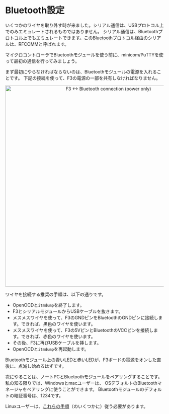 <!-- # Bluetooth setup -->

# Bluetooth設定

<!-- 
It's time to get rid of some wires. Serial communication can not only be emulated on top of the USB
protocol; it can also be emulated on top of the Bluetooth protocol. This serial over Bluetooth
protocol is known as RFCOMM.
 -->

いくつかのワイヤを取り外す時が来ました。シリアル通信は、USBプロトコル上でのみエミュレートされるものではありません。
シリアル通信は、Bluetoothプロトコル上でもエミュレートできます。このBluetoothプロトコル経由のシリアルは、RFCOMMと呼ばれます。

<!-- 
Before we use the Bluetooth module with the microcontroller, let's first interact with it using
minicom/PuTTY.
 -->

マイクロコントローラでBluetoothモジュールを使う前に、minicom/PuTTYを使って最初の通信を行ってみましょう。

<!-- 
The first thing we'll need to do is: turn on the Bluetooth module. We'll have to share some of the
F3 power to it using the following connection:
 -->

まず最初にやらなければならないのは、Bluetoothモジュールの電源を入れることです。
下記の接続を使って、F3の電源の一部を共有しなければなりません。

<p align="center">
<img height=640 title="F3 <-> Bluetooth connection (power only)" src="../assets/f3-bluetooth-power-only.png">
</p>

<!-- The recommend steps to wire this up are: -->

ワイヤを接続する推奨の手順は、以下の通りです。

<!-- 
- Close OpenOCD and `itmdump`
- Disconnect the USB cables from the F3 and the serial module.
- Connect F3's GND pin to the Bluetooth's GND pin using a female to female (F/F) wire. Preferably, a
  black one.
- Connect F3's 5V pin to the Bluetooth's VCC pin using a F/F wire. Preferably, a red one.
- Then, connect the USB cable back to the F3.
- Re-launch OpenOCD and `itmdump`
 -->

- OpenOCDと`itmdump`を終了します。
- F3とシリアルモジュールからUSBケーブルを抜きます。
- メスメスワイヤを使って、F3のGNDピンをBluetoothのGNDピンに接続します。できれば、黒色のワイヤを使います。
- メスメスワイヤを使って、F3の5VピンとBluetoothのVCCピンを接続します。できれば、赤色のワイヤを使います。
- その後、F3に再びUSBケーブルを挿します。
- OpenOCDと`itmdump`を再起動します。

<!-- 
Two LEDs, a blue one and a red one, on the Bluetooth module should start blinking right after you
power on the F3 board.
 -->

Bluetoothモジュール上の青いLEDと赤いLEDが、F3ボードの電源をオンした直後に、点滅し始めるはずです。

<!-- 
Next thing to do is pair your laptop and the Bluetooth module. AFAIK, Windows and mac users can
simply use their OS default Bluetooth manager to do the pairing. The Bluetooth module default pin
is 1234.
 -->

次にやることは、ノートPCとBluetoothモジュールをペアリングすることです。私の知る限りでは、Windowsとmacユーザーは、
OSデフォルトのBluetoothマネージャをペアリングに使うことができます。
Bluetoothモジュールのデフォルトの暗証番号は、1234です。

<!-- Linux users will have to follow (some of) [these instructions]. -->

Linuxユーザーは、[これらの手順]（のいくつかに）従う必要があります。

<!-- [these instructions]: linux.md -->

[これらの手順]: linux.md
